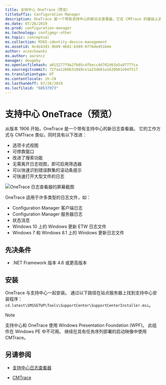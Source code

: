 ```yaml
---
title: 支持中心 OneTrace（预览）
titleSuffix: Configuration Manager
description: OneTrace 是一个带有支持中心的新日志查看器，它在 CMTrace 的基础上进行了改进。
ms.date: 07/26/2019
ms.prod: configuration-manager
ms.technology: configmgr-other
ms.topic: conceptual
ms.collection: M365-identity-device-management
ms.assetid: 4cde43d1-9b09-4601-b389-0776de451b4e
author: aczechowski
ms.author: aaroncz
manager: dougeby
ms.openlocfilehash: a015277f9a2fb05c4fbecc4d702d63a5a97777ca
ms.sourcegitcommit: 72faa1266b31849ce1a23d661a1620b01e94f517
ms.translationtype: HT
ms.contentlocale: zh-CN
ms.lasthandoff: 07/26/2019
ms.locfileid: "68537973"
---
```

# <a name="support-center-onetrace-preview"></a>支持中心 OneTrace（预览）

<!--3555962-->

从版本 1906 开始，OneTrace 是一个带有支持中心的新日志查看器。 它的工作方式与 CMTrace 类似，同时具有以下改进：

- 选项卡式视图
- 可停靠窗口
- 改进了搜索功能
- 无需离开日志视图，即可启用筛选器
- 可以快速识别错误群集的滚动条提示
- 可快速打开大型文件的日志

![OneTrace 日志查看器的屏幕截图](media/3555962-onetrace.png)

OneTrace 适用于许多类型的日志文件，如：

- Configuration Manager 客户端日志
- Configuration Manager 服务器日志
- 状态消息
- Windows 10 上的 Windows 更新 ETW 日志文件
- Windows 7 和 Windows 8.1 上的 Windows 更新日志文件

## <a name="prerequisites"></a>先决条件

- .NET Framework 版本 4.6 或更高版本

## <a name="install"></a>安装

OneTrace 与支持中心一起安装。 通过以下路径在站点服务器上找到支持中心安装程序：`cd.latest\SMSSETUP\Tools\SupportCenter\SupportCenterInstaller.msi`。

> [!Note]  
> 支持中心和 OneTrace 使用 Windows Presentation Foundation (WPF)。 此组件在 Windows PE 中不可用。 继续在具有任务序列部署的启动映像中使用 CMTrace。  

## <a name="see-also"></a>另请参阅

- [支持中心日志查看器](/sccm/core/support/support-center-ui-reference#bkmk_log-viewer)

- [CMTrace](/sccm/core/support/cmtrace)
